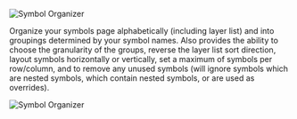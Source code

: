 ![Symbol Organizer](https://raw.githubusercontent.com/sonburn/symbol-organizer/master/logo.png)

Organize your symbols page alphabetically (including layer list) and into groupings determined by your symbol names. Also provides the ability to choose the granularity of the groups, reverse the layer list sort direction, layout symbols horizontally or vertically, set a maximum of symbols per row/column, and to remove any unused symbols (will ignore symbols which are nested symbols, which contain nested symbols, or are used as overrides).

![Symbol Organizer](https://raw.githubusercontent.com/sonburn/symbol-organizer/master/Screenshots/Symbol%20Organizer.png)
